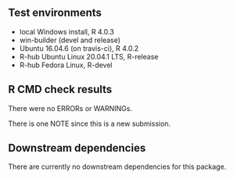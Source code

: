 ## Test environments
* local Windows install, R 4.0.3
* win-builder (devel and release)
* Ubuntu 16.04.6 (on travis-ci), R 4.0.2
* R-hub Ubuntu Linux 20.04.1 LTS, R-release
* R-hub Fedora Linux, R-devel

## R CMD check results
There were no ERRORs or WARNINGs.

There is one NOTE since this is a new submission.

## Downstream dependencies
There are currently no downstream dependencies for this package.